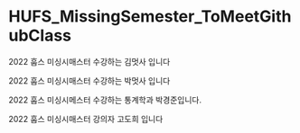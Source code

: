 # HUFS_MissingSemester_ToMeetGithubClass

2022 훕스 미싱시매스터 수강하는 김멋사 입니다

2022 훕스 미싱시매스터 수강하는 박멋사 입니다

2022 훕스 미싱시메스터 수강하는 통계학과 박경준입니다.

2022 훕스 미싱시매스터 강의자 고도희 입니다
